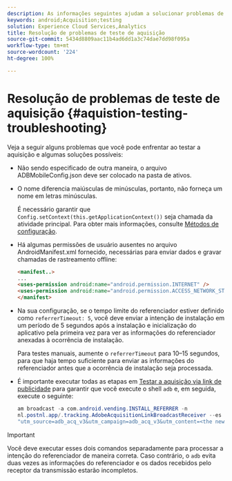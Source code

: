 ```yaml
---
description: As informações seguintes ajudam a solucionar problemas de teste de aquisição.
keywords: android;Acquisition;testing
solution: Experience Cloud Services,Analytics
title: Resolução de problemas de teste de aquisição
source-git-commit: 5434d8809aac11b4ad6dd1a3c74dae7dd98f095a
workflow-type: tm+mt
source-wordcount: '224'
ht-degree: 100%

---
```



# Resolução de problemas de teste de aquisição {#aquistion-testing-troubleshooting}

Veja a seguir alguns problemas que você pode enfrentar ao testar a aquisição e algumas soluções possíveis:

* Não sendo especificado de outra maneira, o arquivo ADBMobileConfig.json deve ser colocado na pasta de ativos.

* O nome diferencia maiúsculas de minúsculas, portanto, não forneça um nome em letras minúsculas.

   É necessário garantir que `Config.setContext(this.getApplicationContext())` seja chamada da atividade principal. Para obter mais informações, consulte [Métodos de configuração](../configuration/methods.md).

* Há algumas permissões de usuário ausentes no arquivo AndroidManifest.xml fornecido, necessárias para enviar dados e gravar chamadas de rastreamento offline:

   ```html
   <manifest..>
   ... 
   <uses-permission android:name="android.permission.INTERNET" />
   <uses-permission android:name="android.permission.ACCESS_NETWORK_STATE" />
   </manifest>
   ```

* Na sua configuração, se o tempo limite do referenciador estiver definido como `referrerTimeout: 5`, você deve enviar a intenção de instalação em um período de 5 segundos após a instalação e inicialização do aplicativo pela primeira vez para ver as informações do referenciador anexadas à ocorrência de instalação.

   Para testes manuais, aumente o `referrerTimeout` para 10–15 segundos, para que haja tempo suficiente para enviar as informações do referenciador antes que a ocorrência de instalação seja processada.

* É importante executar todas as etapas em [Testar a aquisição via link de publicidade](t-t-testing-marketing-link-acquisition.md) para garantir que você execute o shell `adb` e, em seguida, execute o seguinte:

   ```java
   am broadcast -a com.android.vending.INSTALL_REFERRER -n 
   nl.postnl.app/.tracking.AdobeAcquisitionLinkBroadcastReceiver --es "referrer"
   "utm_source=adb_acq_v3&utm_campaign=adb_acq_v3&utm_content=<the newly generated id at step #7>"
   ```

>[!IMPORTANT]
>
>Você deve executar esses dois comandos separadamente para processar a intenção do referenciador de maneira correta.  Caso contrário, o `adb` evita duas vezes as informações do referenciador e os dados recebidos pelo receptor da transmissão estarão incompletos.
